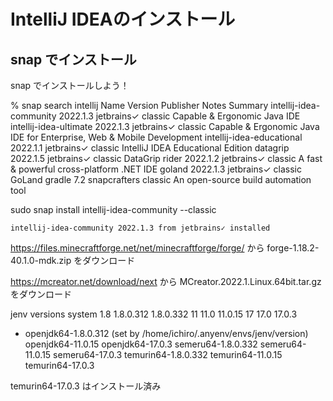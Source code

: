 # IntelliJ IDEAのインストール

## snap でインストール

snap でインストールしよう！

 % snap search intellij
    Name                       Version   Publisher     Notes    Summary
    intellij-idea-community    2022.1.3  jetbrains✓    classic  Capable & Ergonomic Java IDE
    intellij-idea-ultimate     2022.1.3  jetbrains✓    classic  Capable & Ergonomic Java IDE for Enterprise, Web & Mobile Development
    intellij-idea-educational  2022.1.1  jetbrains✓    classic  IntelliJ IDEA Educational Edition
    datagrip                   2022.1.5  jetbrains✓    classic  DataGrip
    rider                      2022.1.2  jetbrains✓    classic  A fast & powerful cross-platform .NET IDE
    goland                     2022.1.3  jetbrains✓    classic  GoLand
    gradle                     7.2       snapcrafters  classic  An open-source build automation tool

sudo snap install intellij-idea-community --classic

    intellij-idea-community 2022.1.3 from jetbrains✓ installed

https://files.minecraftforge.net/net/minecraftforge/forge/
から
forge-1.18.2-40.1.0-mdk.zip
をダウンロード

https://mcreator.net/download/next
から
MCreator.2022.1.Linux.64bit.tar.gz
をダウンロード

jenv versions
  system
  1.8
  1.8.0.312
  1.8.0.332
  11
  11.0
  11.0.15
  17
  17.0
  17.0.3
* openjdk64-1.8.0.312 (set by /home/ichiro/.anyenv/envs/jenv/version)
    openjdk64-11.0.15
    openjdk64-17.0.3
    semeru64-1.8.0.332
    semeru64-11.0.15
    semeru64-17.0.3
    temurin64-1.8.0.332
    temurin64-11.0.15
    temurin64-17.0.3

 temurin64-17.0.3 はインストール済み

 